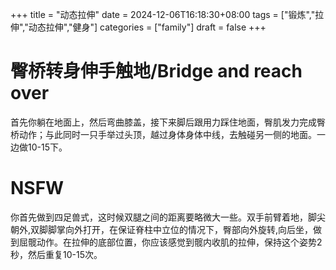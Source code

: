 +++
title = "动态拉伸"
date = 2024-12-06T16:18:30+08:00
tags = ["锻炼","拉伸","动态拉伸","健身"]
categories = ["family"]
draft = false
+++

# 臀桥转身伸手触地/Bridge and reach over
首先你躺在地面上，然后弯曲膝盖，接下来脚后跟用力踩住地面，臀肌发力完成臀桥动作；与此同时一只手举过头顶，越过身体身体中线，去触碰另一侧的地面。一边做10-15下。

# NSFW
你首先做到四足兽式，这时候双腿之间的距离要略微大一些。双手前臂着地，脚尖朝外,双脚脚掌向外打开，在保证脊柱中立位的情况下，臀部向外旋转,向后坐，做到屈髋动作。在拉伸的底部位置，你应该感觉到髋内收肌的拉伸，保持这个姿势2秒，然后重复10-15次。
